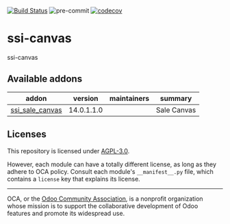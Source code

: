 [![Build Status](https://travis-ci.com/open-synergy/ssi-canvas.svg?branch=14.0)](https://travis-ci.com/open-synergy/ssi-canvas)
![pre-commit](https://github.com/open-synergy/ssi-canvas/actions/workflows/pre-commit.yml/badge.svg)
[![codecov](https://codecov.io/gh/open-synergy/ssi-canvas/branch/14.0/graph/badge.svg)](https://codecov.io/gh/open-synergy/ssi-canvas)

<!-- /!\ do not modify above this line -->

# ssi-canvas

ssi-canvas

<!-- /!\ do not modify below this line -->

<!-- prettier-ignore-start -->

[//]: # (addons)

Available addons
----------------
addon | version | maintainers | summary
--- | --- | --- | ---
[ssi_sale_canvas](ssi_sale_canvas/) | 14.0.1.1.0 |  | Sale Canvas

[//]: # (end addons)

<!-- prettier-ignore-end -->

## Licenses

This repository is licensed under [AGPL-3.0](LICENSE).

However, each module can have a totally different license, as long as they adhere to OCA
policy. Consult each module's `__manifest__.py` file, which contains a `license` key
that explains its license.

----

OCA, or the [Odoo Community Association](http://odoo-community.org/), is a nonprofit
organization whose mission is to support the collaborative development of Odoo features
and promote its widespread use.
